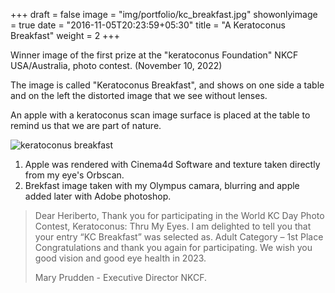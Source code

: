 +++
draft = false
image = "img/portfolio/kc_breakfast.jpg"
showonlyimage = true
date = "2016-11-05T20:23:59+05:30"
title = "A Keratoconus Breakfast"
weight = 2
+++

Winner image of the first prize at the "keratoconus Foundation" NKCF USA/Australia, photo contest. (November 10, 2022)
<!--more-->

The image is called "Keratoconus Breakfast", and shows on one side a table and on the left the distorted image that we see without lenses.

An apple with a keratoconus scan image surface is placed at the table to remind us that we are part of nature.

![keratoconus breakfast](../../img/portfolio/kc_breakfast.jpg)

1. Apple was rendered with Cinema4d Software and texture taken directly from my eye's Orbscan.
2. Brekfast image taken with my Olympus camara, blurring and apple added later with Adobe photoshop.

> Dear Heriberto, Thank you for participating in the World KC Day Photo Contest, Keratoconus: Thru My Eyes.  I am delighted to tell you that your entry “KC Breakfast” was selected as. Adult Category – 1st Place
> Congratulations and thank you again for participating.  We wish you good vision and good eye health in 2023.
> 
>  Mary Prudden - Executive Director NKCF.
